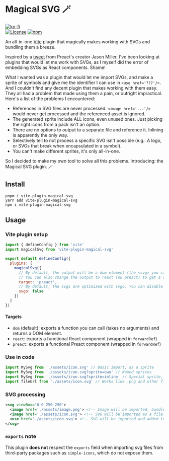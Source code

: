 # Magical SVG 🪄
[![ko-fi](https://www.ko-fi.com/img/githubbutton_sm.svg)](https://ko-fi.com/G2G71TSDF)<br>
[![License](https://img.shields.io/github/license/cyyynthia/vite-plugin-magical-svg.svg?style=flat-square)](https://github.com/cyyynthia/vite-plugin-magical-svg/blob/mistress/LICENSE)
[![npm](https://img.shields.io/npm/v/vite-plugin-magical-svg?style=flat-square)](https://npm.im/vite-plugin-magical-svg)

An all-in-one [Vite](https://vitejs.dev/) plugin that magically makes working with SVGs and bundling them a breeze.

Inspired by a [tweet](https://twitter.com/_developit/status/1382838799420514317) from Preact's creator Jason Miller,
I've been looking at plugins that would let me work with SVGs, as I myself did the error of embedding SVGs as React
components. Shame!

What I wanted was a plugin that would let me import SVGs, and make a sprite of symbols and give me the identifier I
can use in `<use href='???'/>`. And I couldn't find any decent plugin that makes working with them easy. They all had
a problem that made using them a pain, or outright impractical. Here's a list of the problems I encountered:

 - References in SVG files are never processed. `<image href='...'/>` would never get processed and the referenced asset is ignored.
 - The generated sprite include ALL icons, even unused ones. Just picking the right icons from a pack isn't an option.
 - There are no options to output to a separate file and reference it. Inlining is apparently the only way.
 - Selectively tell to not process a specific SVG isn't possible (e.g.: A logo, or SVGs that break when encapsulated in a symbol).
 - You can't make different sprites, it's only all-in-one.

So I decided to make my own tool to solve all this problems. Introducing: the Magical SVG plugin. 🪄

## Install
```
pnpm i vite-plugin-magical-svg
yarn add vite-plugin-magical-svg
npm i vite-plugin-magical-svg
```

## Usage
### Vite plugin setup
```js
import { defineConfig } from 'vite'
import magicalSvg from 'vite-plugin-magical-svg'

export default defineConfig({
  plugins: [
    magicalSvg({
      // By default, the output will be a dom element (the <svg> you can use inside the webpage).
      // You can also change the output to react (ou preact) to get a component you can use.
      target: 'preact',
      // By default, the svgs are optimized with svgo. You can disable this by setting this to false.
      svgo: false
    })
  ]
})
```

#### Targets
 - `dom` (default): exports a function you can call (takes no arguments) and returns a DOM element.
 - `react`: exports a functional React component (wrapped in `forwardRef`)
 - `preact`: exports a functional Preact component (wrapped in `forwardRef`)

### Use in code
```js
import MySvg from './assets/icon.svg' // Basic import, as a sprite
import MySvg from './assets/icon.svg?sprite=owo' // Named sprites
import MySvg from './assets/icon.svg?sprite=inline' // Special sprite, inlined in the HTML document
import fileUrl from './assets/icon.svg' // Works like .png and other file imports
```

### SVG processing
```xml
<svg viewBox='0 0 250 250'>
  <image href='./assets/image.png'> <!-- Image will be imported, bundled, and the href will be replaced -->
  <image href='./assets/icon.svg'> <!-- SVG will be imported as a file (implicit ?file) -->
  <use href='./assets/icon.svg'> <!-- SVG will be imported and added to the sprite -->
</svg>
```

### `exports` note
This plugin **does not** respect the `exports` field when importing svg files from third-party packages such as
`simple-icons`, which do not expose them.
